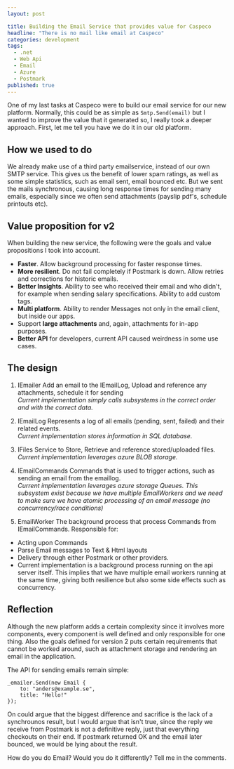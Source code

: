 ```yaml
---
layout: post

title: Building the Email Service that provides value for Caspeco
headline: "There is no mail like email at Caspeco"
categories: development
tags: 
  - .net
  - Web Api
  - Email
  - Azure
  - Postmark
published: true
---
```


One of my last tasks at Caspeco were to build our email service for our new platform. Normally, this could be as simple as `Smtp.Send(email)` but I wanted to improve the value that it generated so, I really took a deeper approach. First, let me tell you have we do it in our old platform.

## How we used to do
We already make use of a third party emailservice, instead of our own SMTP service. This gives us the benefit of lower spam ratings, as well as some simple statistics, such as email sent, email bounced etc. But we sent the mails synchronous, causing long response times for sending many emails, especially since we often send attachments (payslip pdf's, schedule printouts etc).

## Value proposition for v2
When building the new service, the following were the goals and value propositions I took into account.
* **Faster**. Allow background processing for faster response times.
* **More resilient**. Do not fail completely if Postmark is down. Allow retries and corrections for historic emails.
* **Better Insights**. Ability to see who received their email and who didn't, for example when sending salary specifications. Ability to add custom tags.
* **Multi platform**. Ability to render Messages not only in the email client, but inside our apps.
* Support **large attachments** and, again, attachments for in-app purposes.
* **Better API** for developers, current API caused weirdness in some use cases.

## The design

1. IEmailer
Add an email to the IEmailLog, Upload and reference any attachments, schedule it for sending  
*Current implementation simply calls subsystems in the correct order and with the correct data.*

2. IEmailLog
Represents a log of all emails (pending, sent, failed) and their related events.  
*Current implementation stores information in SQL database.*

3. IFiles
Service to Store, Retrieve and reference stored/uploaded files.  
*Current implementation leverages azure BLOB storage.*

4. IEmailCommands
Commands that is used to trigger actions, such as sending an email from the emaillog.  
*Current implementation leverages azure storage Queues. This subsystem exist because we have multiple EmailWorkers and we need to make sure we have atomic processing of an email message (no concurrency/race conditions)*

5. EmailWorker
The background process that process Commands from IEmailCommands.
Responsible for:
* Acting upon Commands
* Parse Email messages to Text & Html layouts
* Delivery through either Postmark or other providers.
* Current implementation is a background process running on the api server itself. This implies that we have multiple email workers running at the same time, giving both resilience but also some side effects such as concurrency.

## Reflection
Although the new platform adds a certain complexity since it involves more components, every component is well defined and only responsible for one thing. Also the goals defined for version 2 puts certain requirements that cannot be worked around, such as attachment storage and rendering an email in the application.

The API for sending emails remain simple:

	_emailer.Send(new Email {
		to: "anders@example.se",
		title: "Hello!"
	});

On could argue that the biggest difference and sacrifice is the lack of a synchrounos result, but I would argue that isn't true, since the reply we receive from Postmark is not a definitive reply, just that everything checkouts on their end. If postmark returned OK and the email later bounced, we would be lying about the result.

How do you do Email? Would you do it differently? Tell me in the comments.